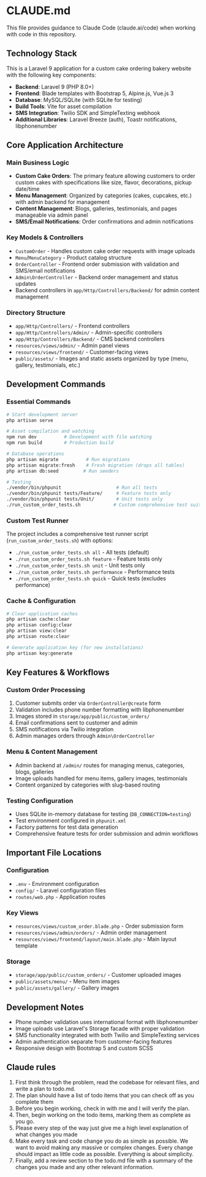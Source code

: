 # CLAUDE.md

This file provides guidance to Claude Code (claude.ai/code) when working with code in this repository.

## Technology Stack

This is a Laravel 9 application for a custom cake ordering bakery website with the following key components:

- **Backend**: Laravel 9 (PHP 8.0+)
- **Frontend**: Blade templates with Bootstrap 5, Alpine.js, Vue.js 3
- **Database**: MySQL/SQLite (with SQLite for testing)
- **Build Tools**: Vite for asset compilation
- **SMS Integration**: Twilio SDK and SimpleTexting webhook
- **Additional Libraries**: Laravel Breeze (auth), Toastr notifications, libphonenumber

## Core Application Architecture

### Main Business Logic
- **Custom Cake Orders**: The primary feature allowing customers to order custom cakes with specifications like size, flavor, decorations, pickup date/time
- **Menu Management**: Organized by categories (cakes, cupcakes, etc.) with admin backend for management
- **Content Management**: Blogs, galleries, testimonials, and pages manageable via admin panel
- **SMS/Email Notifications**: Order confirmations and admin notifications

### Key Models & Controllers
- `CustomOrder` - Handles custom cake order requests with image uploads
- `Menu`/`MenuCategory` - Product catalog structure  
- `OrderController` - Frontend order submission with validation and SMS/email notifications
- `Admin\OrderController` - Backend order management and status updates
- Backend controllers in `app/Http/Controllers/Backend/` for admin content management

### Directory Structure
- `app/Http/Controllers/` - Frontend controllers
- `app/Http/Controllers/Admin/` - Admin-specific controllers  
- `app/Http/Controllers/Backend/` - CMS backend controllers
- `resources/views/admin/` - Admin panel views
- `resources/views/frontend/` - Customer-facing views
- `public/assets/` - Images and static assets organized by type (menu, gallery, testimonials, etc.)

## Development Commands

### Essential Commands
```bash
# Start development server
php artisan serve

# Asset compilation and watching
npm run dev          # Development with file watching
npm run build        # Production build

# Database operations
php artisan migrate          # Run migrations
php artisan migrate:fresh    # Fresh migration (drops all tables)
php artisan db:seed         # Run seeders

# Testing
./vendor/bin/phpunit                    # Run all tests
./vendor/bin/phpunit tests/Feature/     # Feature tests only
./vendor/bin/phpunit tests/Unit/        # Unit tests only
./run_custom_order_tests.sh            # Custom comprehensive test suite
```

### Custom Test Runner
The project includes a comprehensive test runner script (`run_custom_order_tests.sh`) with options:
- `./run_custom_order_tests.sh all` - All tests (default)
- `./run_custom_order_tests.sh feature` - Feature tests only
- `./run_custom_order_tests.sh unit` - Unit tests only  
- `./run_custom_order_tests.sh performance` - Performance tests
- `./run_custom_order_tests.sh quick` - Quick tests (excludes performance)

### Cache & Configuration
```bash
# Clear application caches
php artisan cache:clear
php artisan config:clear
php artisan view:clear
php artisan route:clear

# Generate application key (for new installations)
php artisan key:generate
```

## Key Features & Workflows

### Custom Order Processing
1. Customer submits order via `OrderController@create` form
2. Validation includes phone number formatting with libphonenumber
3. Images stored in `storage/app/public/custom_orders/`
4. Email confirmations sent to customer and admin
5. SMS notifications via Twilio integration
6. Admin manages orders through `Admin\OrderController`

### Menu & Content Management
- Admin backend at `/admin/` routes for managing menus, categories, blogs, galleries
- Image uploads handled for menu items, gallery images, testimonials
- Content organized by categories with slug-based routing

### Testing Configuration
- Uses SQLite in-memory database for testing (`DB_CONNECTION=testing`)
- Test environment configured in `phpunit.xml`
- Factory patterns for test data generation
- Comprehensive feature tests for order submission and admin workflows

## Important File Locations

### Configuration
- `.env` - Environment configuration
- `config/` - Laravel configuration files
- `routes/web.php` - Application routes

### Key Views
- `resources/views/custom_order.blade.php` - Order submission form
- `resources/views/admin/orders/` - Admin order management
- `resources/views/frontend/layout/main.blade.php` - Main layout template

### Storage
- `storage/app/public/custom_orders/` - Customer uploaded images
- `public/assets/menu/` - Menu item images
- `public/assets/gallery/` - Gallery images

## Development Notes

- Phone number validation uses international format with libphonenumber
- Image uploads use Laravel's Storage facade with proper validation
- SMS functionality integrated with both Twilio and SimpleTexting services
- Admin authentication separate from customer-facing features
- Responsive design with Bootstrap 5 and custom SCSS

## Claude rules
1. First think through the problem, read the codebase for relevant files, and write a plan to todo.md.
2. The plan should have a list of todo items that you can check off as you complete them
3. Before you begin working, check in with me and I will verify the plan.
4. Then, begin working on the todo items, marking them as complete as you go.
5. Please every step of the way just give me a high level explanation of what changes you made
6. Make every task and code change you do as simple as possible. We want to avoid making any massive or complex changes. Every change should impact as little code as possible. Everything is about simplicity.
7. Finally, add a review section to the todo.md file with a summary of the changes you made and any other relevant information.